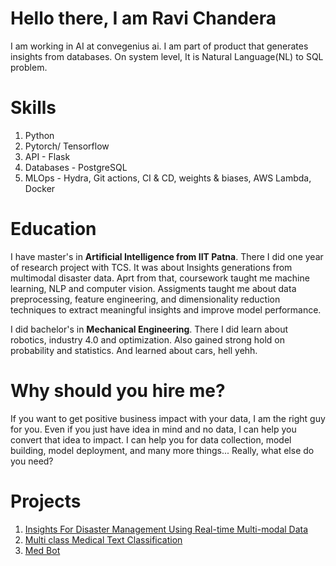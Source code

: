 # Hello there, I am Ravi Chandera
I am working in AI at convegenius ai. I am part of product that generates insights from databases. On system level, It is Natural Language(NL) to SQL problem. 
# Skills 
1. Python
2. Pytorch/ Tensorflow
3. API - Flask
4. Databases - PostgreSQL
5. MLOps - Hydra, Git actions, CI & CD, weights & biases, AWS Lambda, Docker

# Education
I have master's in **Artificial Intelligence from IIT Patna**. There I did one year of research project with TCS. It was about Insights generations from multimodal disaster data. Aprt from that, coursework taught me machine learning, NLP and computer vision. Assigments taught me about data preprocessing, feature engineering, and dimensionality reduction techniques to extract meaningful insights and improve model performance.

I did bachelor's in **Mechanical Engineering**. There I did learn about robotics, industry 4.0 and optimization. Also gained strong hold on probability and statistics. And learned about cars, hell yehh.

# Why should you hire me?
If you want to get positive business impact with your data, I am the right guy for you. Even if you just have idea in mind and no data, I can help you convert that idea to impact. I can help you for data collection, model building, model deployment, and many more things... Really, what else do you need?

# Projects
1. [Insights For Disaster Management Using Real-time Multi-modal Data](https://ravichandera.notion.site/2-Real-time-multimodal-data-fusion-f2ef032dca6346a8892d1e5ed06f2d1b)
2. [Multi class Medical Text Classification](https://ravichandera.notion.site/Multi-class-Medical-Text-Classification-f1257d399216483089cc2d395b39a506)
3. [Med Bot](https://ravichandera.notion.site/7-Med-Bot-b0b2ac3a02914d03822ff88d98ace57a)
